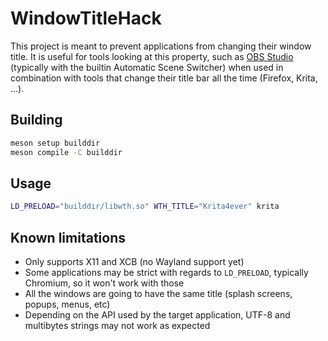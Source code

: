 # WindowTitleHack

This project is meant to prevent applications from changing their window title.
It is useful for tools looking at this property, such as [OBS Studio] (typically
with the builtin Automatic Scene Switcher) when used in combination with tools
that change their title bar all the time (Firefox, Krita, …).

## Building

```sh
meson setup builddir
meson compile -C builddir
```

## Usage

```sh
LD_PRELOAD="builddir/libwth.so" WTH_TITLE="Krita4ever" krita
```

## Known limitations

- Only supports X11 and XCB (no Wayland support yet)
- Some applications may be strict with regards to `LD_PRELOAD`, typically
  Chromium, so it won't work with those
- All the windows are going to have the same title (splash screens, popups,
  menus, etc)
- Depending on the API used by the target application, UTF-8 and multibytes
  strings may not work as expected


[OBS Studio]: https://obsproject.com/
